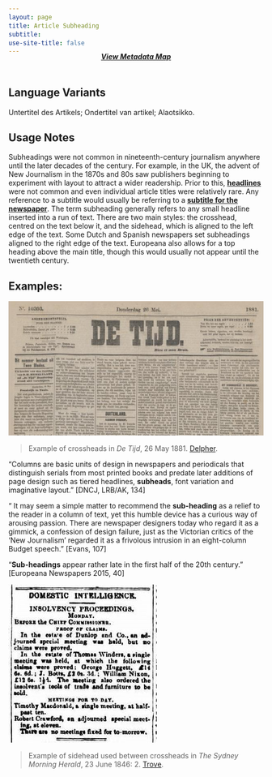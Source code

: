 ```yaml
---
layout: page
title: Article Subheading
subtitle:  
use-site-title: false
---
```


<h4 style="text-align:center;font-style:italic;margin-top:-20px;margin-bottom:50px;"><a href="../../maps/article-subheading">View Metadata Map</a></h4>

## Language Variants

Untertitel des Artikels; Ondertitel van artikel; Alaotsikko. 

## Usage Notes

Subheadings were not common in nineteenth-century journalism anywhere
until the later decades of the century. For example, in the UK, the
advent of New Journalism in the 1870s and 80s saw publishers beginning
to experiment with layout to attract a wider readership. Prior to
this, [**headlines**](../headline) were not common and even individual article titles
were relatively rare. Any reference to a subtitle would usually be
referring to a [**subtitle for the newspaper**](newspaper-subtitle). The term subheading
generally refers to any small headline inserted into a run of text.
There are two main styles: the crosshead, centred on the text below
it, and the sidehead, which is aligned to the left edge of the text.
Some Dutch and Spanish newspapers set subheadings aligned to the right
edge of the text. Europeana also allows for a top heading above the main
title, though this would usually not appear until the twentieth century.

## Examples:
![Fig. 1](../img/subheading.jpg)
> Example of crossheads in *De Tĳd*, 26 May 1881. [Delpher](https://resolver.kb.nl/resolve?urn=ddd:010265778:mpeg21:p001).  
  
“Columns are basic units of design in newspapers and periodicals
    that distinguish serials from most printed books and predate later
    additions of page design such as tiered headlines, **subheads**,
    font variation and imaginative layout.” \[DNCJ, LRB/AK, 134\]

“ It may seem a simple matter to recommend the **sub-heading** as a
    relief to the reader in a column of text, yet this humble device has
    a curious way of arousing passion. There are newspaper designers
    today who regard it as a gimmick, a confession of design failure,
    just as the Victorian critics of the ‘New Journalism’ regarded it as
    a frivolous intrusion in an eight-column Budget speech.” \[Evans,
    107\]

“**Sub-headings** appear rather late in the first half of the 20th
    century.” \[Europeana Newspapers 2015, 40\]
    
![Fig. 2](../img/sidehead.jpg)
> Example of sidehead used between crossheads in *The Sydney Morning Herald*, 23 June 1846: 2. [Trove](http://nla.gov.au/nla.news-page1518106).  
